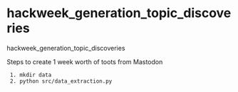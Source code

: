# hackweek_generation_topic_discoveries
hackweek_generation_topic_discoveries


Steps to create 1 week worth of toots from Mastodon
```
 1. mkdir data
 2. python src/data_extraction.py
```